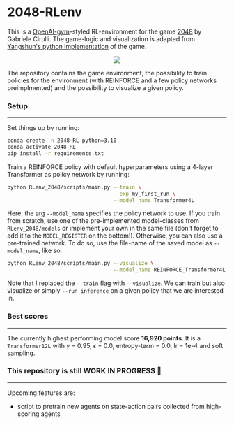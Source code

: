 2048-RLenv
===========

This is a [OpenAI-gym](https://github.com/openai/gym)-styled RL-environment for the game [2048](https://github.com/gabrielecirulli/2048) by Gabriele Cirulli. The game-logic and visualization is adapted from [Yangshun's python implementation](https://github.com/yangshun/2048-python) of the game.
<p align="center">
  <img src="https://github.com/LucWeber/2048-RLenv/blob/master/game_animation_small.gif" />
</p>
The repository contains the game environment, the possibility to train policies for the environment (with REINFORCE and a few policy networks preimplmented) and the possibility to visualize a given policy.


### Setup
___________
Set things up by running:
```bash
conda create -n 2048-RL python=3.10
conda activate 2048-RL
pip install -r requirements.txt
```
Train a REINFORCE policy with default hyperparameters using a 4-layer Transformer as policy network by running:
```bash
python RLenv_2048/scripts/main.py --train \
                                  --exp my_first_run \
                                  --model_name Transformer4L
```

Here, the arg `--model_name` specifies the policy network to use. If you train from scratch, use one of the pre-implemented model-classes from `RLenv_2048/models` or implement your own in the same file (don't forget to add it to the `MODEL_REGISTER` on the bottom!). Otherwise, you can also use a pre-trained network. To do so, use the file-name of the saved model as `--model_name`, like so:

```bash
python RLenv_2048/scripts/main.py --visualize \
                                  --model_name REINFORCE_Transformer4L_sess_2000_tmax_10000_gamma_0.99_epsilon_0.0_entropy_0.1_lr_0.0001_greedy
```
Note that I replaced the `--train` flag with `--visualize`. We can train but also visualize or simply `--run_inference` on a given policy that we are interested in.

### Best scores
___________

The currently highest performing model score **16,920 points**. It is a `Transformer12L` with $\gamma$ = 0.95, $\epsilon$ = 0.0, entropy-term = 0.0, lr = 1e-4 and soft sampling.

### This repository is still WORK IN PROGRESS 🔧 
___________

Upcoming features are:
- script to pretrain new agents on state-action pairs collected from high-scoring agents


